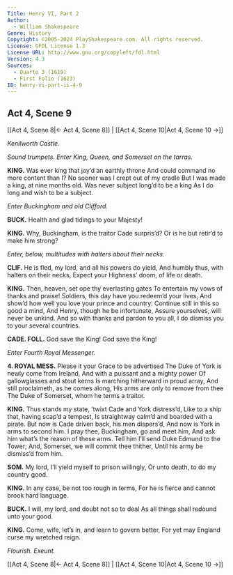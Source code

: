 ```yaml
---
Title: Henry VI, Part 2
Author: 
  - William Shakespeare
Genre: History
Copyright: ©2005-2024 PlayShakespeare.com. All rights reserved.
License: GFDL License 1.3
License URL: http://www.gnu.org/copyleft/fdl.html
Version: 4.3
Sources:
  - Quarto 3 (1619)
  - First Folio (1623)
ID: henry-vi-part-ii-4-9
---
```


## Act 4, Scene 9
[[Act 4, Scene 8|← Act 4, Scene 8]] | [[Act 4, Scene 10|Act 4, Scene 10 →]]

*Kenilworth Castle.*

*Sound trumpets. Enter King, Queen, and Somerset on the tarras.*

**KING.**
Was ever king that joy’d an earthly throne
And could command no more content than I?
No sooner was I crept out of my cradle
But I was made a king, at nine months old.
Was never subject long’d to be a king
As I do long and wish to be a subject.

*Enter Buckingham and old Clifford.*

**BUCK.**
Health and glad tidings to your Majesty!

**KING.**
Why, Buckingham, is the traitor Cade surpris’d?
Or is he but retir’d to make him strong?

*Enter, below, multitudes with halters about their necks.*

**CLIF.**
He is fled, my lord, and all his powers do yield,
And humbly thus, with halters on their necks,
Expect your Highness’ doom, of life or death.

**KING.**
Then, heaven, set ope thy everlasting gates
To entertain my vows of thanks and praise!
Soldiers, this day have you redeem’d your lives,
And show’d how well you love your prince and country:
Continue still in this so good a mind,
And Henry, though he be infortunate,
Assure yourselves, will never be unkind.
And so with thanks and pardon to you all,
I do dismiss you to your several countries.

**CADE. FOLL.**
God save the King! God save the King!

*Enter Fourth Royal Messenger.*

**4. ROYAL MESS.**
Please it your Grace to be advertised
The Duke of York is newly come from Ireland,
And with a puissant and a mighty power
Of gallowglasses and stout kerns
Is marching hitherward in proud array,
And still proclaimeth, as he comes along,
His arms are only to remove from thee
The Duke of Somerset, whom he terms a traitor.

**KING.**
Thus stands my state, ’twixt Cade and York distress’d,
Like to a ship that, having scap’d a tempest,
Is straightway calm’d and boarded with a pirate.
But now is Cade driven back, his men dispers’d,
And now is York in arms to second him.
I pray thee, Buckingham, go and meet him,
And ask him what’s the reason of these arms.
Tell him I’ll send Duke Edmund to the Tower;
And, Somerset, we will commit thee thither,
Until his army be dismiss’d from him.

**SOM.**
My lord,
I’ll yield myself to prison willingly,
Or unto death, to do my country good.

**KING.**
In any case, be not too rough in terms,
For he is fierce and cannot brook hard language.

**BUCK.**
I will, my lord, and doubt not so to deal
As all things shall redound unto your good.

**KING.**
Come, wife, let’s in, and learn to govern better,
For yet may England curse my wretched reign.

*Flourish. Exeunt.*

[[Act 4, Scene 8|← Act 4, Scene 8]] | [[Act 4, Scene 10|Act 4, Scene 10 →]]
